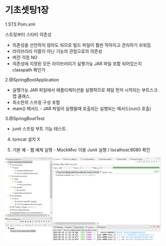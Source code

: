 # 기초셋팅1장

1.STS Pom.xml

스트링부터 스타터 의존성

* 의존성을 선언하지 않아도 되므로 빌드 파일이 훨씬 작아지고 관리하기 쉬워짐
* 라이브러리 이름이 아닌 기능의 관점으로의 의존성
* 버전 걱정 NO
* 의존성에 지정된 모든 라이브러리가 실행가능 JAR 파일 포함 되어있는지 classpath 확인가

2.@SpringBootApplication

* 실행가능 JAR 파일에서 애플리케이션을 실행하므로 제일 먼저 시작되는 부트스크랩 클래스.
* 최소한의 스프링 구성 포함
* main\(\) 메서드 - JAR 파일이 실행될때 호출되는 실행되는 메서드\(run\(\) 호출\)

3.@SpringBootTest

* junit 스프링 부트 기능 테스트.

4. tomcat 설치 X

5. 기본 예 - 웹 예제 실행 - MockMvc 이용 Junit 실행 / localhost:8080 확인

![&#xC6F9; &#xC608;&#xC81C; &#xC2E4;&#xD589; - MockMvc &#xC774;&#xC6A9; Junit &#xC2E4;&#xD589; / localhost:8080 &#xD655;&#xC778;](.gitbook/assets/springboot_1.png)







 

